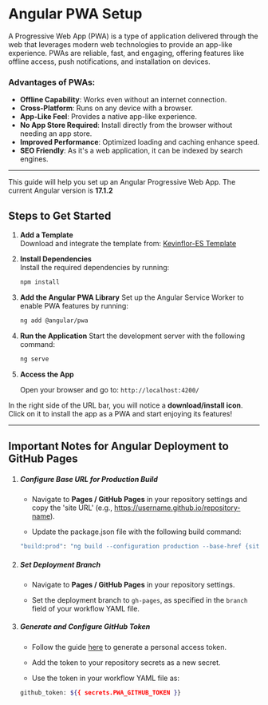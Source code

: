 # Angular PWA Setup

A Progressive Web App (PWA) is a type of application delivered through the web that leverages modern web technologies to provide an app-like experience. PWAs are reliable, fast, and engaging, offering features like offline access, push notifications, and installation on devices.

### Advantages of PWAs:
- **Offline Capability**: Works even without an internet connection.
- **Cross-Platform**: Runs on any device with a browser.
- **App-Like Feel**: Provides a native app-like experience.
- **No App Store Required**: Install directly from the browser without needing an app store.
- **Improved Performance**: Optimized loading and caching enhance speed.
- **SEO Friendly**: As it's a web application, it can be indexed by search engines.


---


This guide will help you set up an Angular Progressive Web App. The current Angular version is **17.1.2**

## Steps to Get Started

1. **Add a Template**  
   Download and integrate the template from: [Kevinflor-ES Template](https://angulartemplates.com/product/kevinflor-es)

2. **Install Dependencies**  
   Install the required dependencies by running:  
   ```bash
   npm install
3. **Add the Angular PWA Library**
  Set up the Angular Service Worker to enable PWA features by running:
    ```bash
   ng add @angular/pwa
4. **Run the Application**
  Start the development server with the following command:
   ```bash
   ng serve
5. **Access the App**

    Open your browser and go to:
    `http://localhost:4200/`

In the right side of the URL bar, you will notice a **download/install icon**.
Click on it to install the app as a PWA and start enjoying its features!



---

## Important Notes for Angular Deployment to GitHub Pages

1. ##### Configure Base URL for Production Build
    - Navigate to **Pages / GitHub Pages** in your repository settings and copy the 'site URL' (e.g., https://username.github.io/repository-name).

    - Update the package.json file with the following build command:
    ```bash
    "build:prod": "ng build --configuration production --base-href {site url}/"
2. ##### Set Deployment Branch
    - Navigate to **Pages / GitHub Pages** in your repository settings.

    - Set the deployment branch to `gh-pages`, as specified in the `branch` field of your workflow YAML file.
3. ##### Generate and Configure GitHub Token

    - Follow the guide [here](https://docs.catalyst.zoho.com/en/tutorials/githubbot/java/generate-personal-access-token/) to generate a personal access token.

    - Add the token to your repository secrets as a new secret.

    - Use the token in your workflow YAML file as:
    ```bash
    github_token: ${{ secrets.PWA_GITHUB_TOKEN }}
